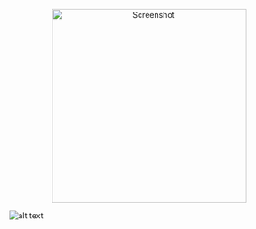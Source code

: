 <img>
<p align="center">
  <img src="https://drive.google.com/file/d/1D_MxuNRVIiU2P_WSqTyTa5W6B-KFw2vq/view?usp=sharing" width="350" title="Screenshot">
</p>


![alt text](https://drive.google.com/file/d/1D_MxuNRVIiU2P_WSqTyTa5W6B-KFw2vq/view?usp=sharing)
